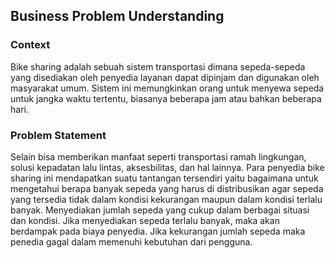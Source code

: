 ## **Business Problem Understanding**
### **Context**
Bike sharing adalah sebuah sistem transportasi dimana sepeda-sepeda yang disediakan oleh penyedia layanan dapat dipinjam dan digunakan oleh masyarakat umum. Sistem ini memungkinkan orang untuk menyewa sepeda untuk jangka waktu tertentu, biasanya beberapa jam atau bahkan beberapa hari.

### **Problem Statement**
Selain bisa memberikan manfaat seperti transportasi ramah lingkungan, solusi kepadatan lalu lintas, aksesbilitas, dan hal lainnya. Para penyedia bike sharing ini mendapatkan suatu tantangan tersendiri yaitu bagaimana untuk mengetahui berapa banyak sepeda yang harus di distribusikan agar sepeda yang tersedia tidak dalam kondisi kekurangan maupun dalam kondisi terlalu banyak.
Menyediakan jumlah sepeda yang cukup dalam berbagai situasi dan kondisi. Jika menyediakan sepeda terlalu banyak, maka akan berdampak pada biaya penyedia. Jika kekurangan jumlah sepeda maka penedia gagal dalam memenuhi kebutuhan dari pengguna.
